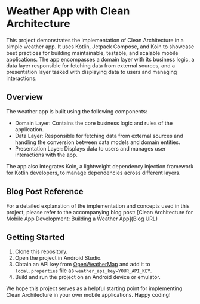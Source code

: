 # Weather App with Clean Architecture

This project demonstrates the implementation of Clean Architecture in a simple weather app. It uses Kotlin, Jetpack Compose, and Koin to showcase best practices for building maintainable, testable, and scalable mobile applications. The app encompasses a domain layer with its business logic, a data layer responsible for fetching data from external sources, and a presentation layer tasked with displaying data to users and managing interactions.

## Overview

The weather app is built using the following components:

- Domain Layer: Contains the core business logic and rules of the application.
- Data Layer: Responsible for fetching data from external sources and handling the conversion between data models and domain entities.
- Presentation Layer: Displays data to users and manages user interactions with the app.

The app also integrates Koin, a lightweight dependency injection framework for Kotlin developers, to manage dependencies across different layers.

## Blog Post Reference

For a detailed explanation of the implementation and concepts used in this project, please refer to the accompanying blog post: [Clean Architecture for Mobile App Development: Building a Weather App](Blog URL)

## Getting Started

1. Clone this repository.
2. Open the project in Android Studio.
3. Obtain an API key from [OpenWeatherMap](https://openweathermap.org/appid) and add it to `local.properties` file as `weather_api_key=YOUR_API_KEY`.
4. Build and run the project on an Android device or emulator.

We hope this project serves as a helpful starting point for implementing Clean Architecture in your own mobile applications. Happy coding!

